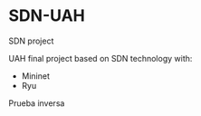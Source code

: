 # SDN-UAH
SDN project

UAH final project based on SDN technology with:

- Mininet
- Ryu

Prueba inversa
